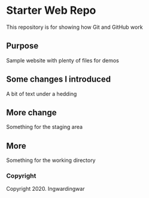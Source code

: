 # Starter Web Repo

This repository is for showing how Git and GitHub work

## Purpose

Sample website with plenty of files for demos

## Some changes I introduced

A bit of text under a hedding

## More change

Something for the staging area

## More

Something for the working directory

### Copyright

Copyright 2020. Ingwardingwar
